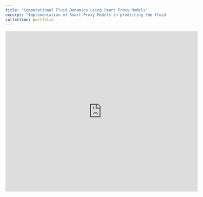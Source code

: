 ```yaml
---
title: "Computational Fluid Dynamics Using Smart Proxy Models"
excerpt: "Implementation of Smart Proxy Models in predicting the fluid velocity field of an indoor enviornment<br/><img src='/images/Inlet.png'>"
collection: portfolio
---
```


<embed src="https://cormacmccumiskey.com/files/Resume.pdf" width="600" height="500" type="application/pdf">